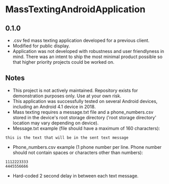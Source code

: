 # MassTextingAndroidApplication
## 0.1.0

* .csv fed mass texting application developed for a previous client. 
* Modified for public display.
* Application was not developed with robustness and user friendlyness in mind. There was an intent to ship the most minimal product possible so that higher priority projects could be worked on. 

## Notes

* This project is not actively maintained. Repository exists for demonstration purposes only. Use at your own risk.
* This application was successfully tested on several Android devices, including an Android 4.1 device in 2018.
* Mass texting requires a message.txt file and a phone_numbers.csv stored in the device's root storage directory ('root storage directory' location may vary depending on device). 
* Message.txt example (file should have a maximum of 160 characters):
```
this is the text that will be in the sent text message
```
* Phone_numbers.csv example (1 phone number per line. Phone number should not contain spaces or characters other than numbers):
```
1112223333
4445556666
```
* Hard-coded 2 second delay in between each text message.
